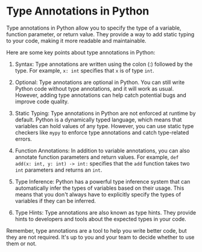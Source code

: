 # Type Annotations in Python

Type annotations in Python allow you to specify the type of a variable, function parameter, or return value. They provide a way to add static typing to your code, making it more readable and maintainable.

Here are some key points about type annotations in Python:

1. Syntax: Type annotations are written using the colon (:) followed by the type. For example, `x: int` specifies that `x` is of type `int`.

2. Optional: Type annotations are optional in Python. You can still write Python code without type annotations, and it will work as usual. However, adding type annotations can help catch potential bugs and improve code quality.

3. Static Typing: Type annotations in Python are not enforced at runtime by default. Python is a dynamically typed language, which means that variables can hold values of any type. However, you can use static type checkers like `mypy` to enforce type annotations and catch type-related errors.

4. Function Annotations: In addition to variable annotations, you can also annotate function parameters and return values. For example, `def add(x: int, y: int) -> int:` specifies that the `add` function takes two `int` parameters and returns an `int`.

5. Type Inference: Python has a powerful type inference system that can automatically infer the types of variables based on their usage. This means that you don't always have to explicitly specify the types of variables if they can be inferred.

6. Type Hints: Type annotations are also known as type hints. They provide hints to developers and tools about the expected types in your code.

Remember, type annotations are a tool to help you write better code, but they are not required. It's up to you and your team to decide whether to use them or not.
